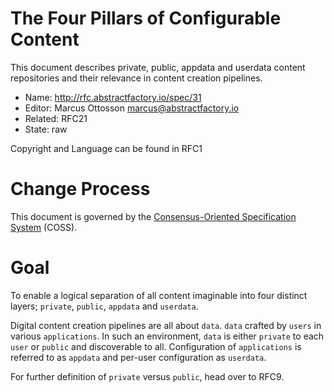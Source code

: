 # The Four Pillars of Configurable Content

This document describes private, public, appdata and userdata content repositories and their relevance in content creation pipelines.

* Name: http://rfc.abstractfactory.io/spec/31
* Editor: Marcus Ottosson <marcus@abstractfactory.io>
* Related: RFC21
* State: raw

Copyright and Language can be found in RFC1

# Change Process

This document is governed by the [Consensus-Oriented Specification System](http://www.digistan.org/spec:1/COSS) (COSS).

# Goal

To enable a logical separation of all content imaginable into four distinct layers; `private`, `public`, `appdata` and `userdata`.

Digital content creation pipelines are all about `data`. `data` crafted by `users` in various `applications`. In such an environment, `data` is either `private` to each `user` or `public` and discoverable to all. Configuration of `applications` is referred to as `appdata` and per-user configuration as `userdata`.

For further definition of `private` versus `public`, head over to RFC9.